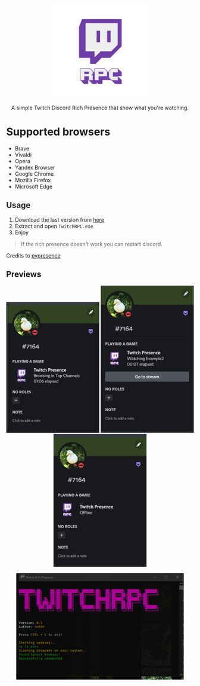 <p align="center">
<img src="https://github.com/manucabral/TwitchRPC/blob/main/assets/logo.png?raw=true" width="250" title="example">
</p>

<p align="center">
   A simple Twitch Discord Rich Presence that show what you're watching.
</p>

# Supported browsers
- Brave
- Vivaldi
- Opera
- Yandex Browser
- Google Chrome
- Mozilla Firefox
- Microsoft Edge

## Usage
1. Download the last version from [here](https://github.com/manucabral/TwitchPresence/releases)
3. Extract and open `TwitchRPC.exe`
4. Enjoy

> If the rich presence doesn't work you can restart discord.

Credits to [pypresence](https://github.com/qwertyquerty/pypresence)

## Previews

<p align="center"> 
<img src="https://github.com/manucabral/TwitchRPC/blob/main/assets/browsing.png?raw=true" width="250" title="browsing">
<img src="https://github.com/manucabral/TwitchRPC/blob/main/assets/watching.png?raw=true" width="250" title="watching">
<img src="https://github.com/manucabral/TwitchRPC/blob/main/assets/offline.png?raw=true" width="250" title="offline">
</p>

<p align="center">
<img src="https://github.com/manucabral/TwitchRPC/blob/main/assets/program.png?raw=true" width="450" title="program">
</p>
